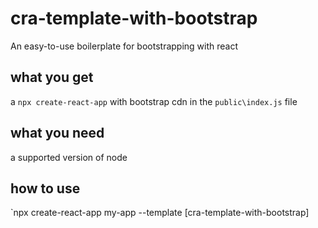 # cra-template-with-bootstrap
An easy-to-use boilerplate for bootstrapping with react

## what you get
a `npx create-react-app` with bootstrap cdn in the `public\index.js` file

## what you need
a supported version of node

## how to use
`npx create-react-app my-app --template [cra-template-with-bootstrap]